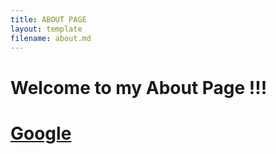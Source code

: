 ```yaml
---
title: ABOUT PAGE
layout: template
filename: about.md
--- 
```

# Welcome to my About Page !!!

#      [Google](https://google.com)
 
